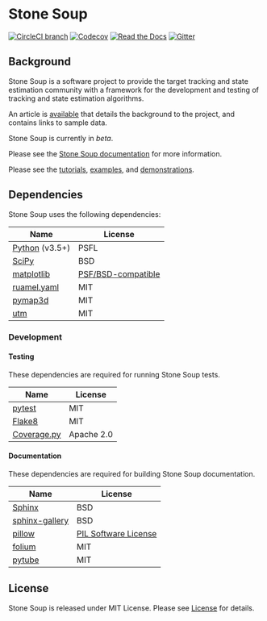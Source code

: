 # Stone Soup
[![CircleCI branch](https://img.shields.io/circleci/project/github/dstl/Stone-Soup/master.svg?label=tests&style=flat)](https://circleci.com/gh/dstl/Stone-Soup)
[![Codecov](https://img.shields.io/codecov/c/github/dstl/Stone-Soup.svg)](https://codecov.io/gh/dstl/Stone-Soup)
[![Read the Docs](https://img.shields.io/readthedocs/stonesoup.svg?style=flat)](https://stonesoup.readthedocs.io/en/latest/?badge=latest)
[![Gitter](https://img.shields.io/gitter/room/dstl/Stone-Soup.svg?color=informational&style=flat)](https://gitter.im/dstl/Stone-Soup?utm_source=badge&utm_medium=badge&utm_campaign=pr-badge&utm_content=badge)

## Background
Stone Soup is a software project to provide the target tracking and state estimation
community with a framework for the development and testing of tracking and state
estimation algorithms.

An article is [available](https://www.gov.uk/government/news/dstl-shares-new-open-source-framework-initiative) that details the background to the project, and contains links to sample data.

Stone Soup is currently in *beta*.

Please see the
[Stone Soup documentation](https://stonesoup.readthedocs.org/) for more
information.

Please see the [tutorials](https://stonesoup.readthedocs.io/en/latest/auto_tutorials/index.html),
[examples](https://stonesoup.readthedocs.io/en/latest/auto_examples/index.html),
and [demonstrations](https://stonesoup.readthedocs.io/en/latest/auto_demos/index.html).

## Dependencies
Stone Soup uses the following dependencies:

| Name | License |
| ---- | ------- |
| [Python](https://www.python.org/) (v3.5+) | PSFL |
| [SciPy](https://www.scipy.org/) | BSD |
| [matplotlib](https://matplotlib.org/) | [PSF/BSD-compatible](https://matplotlib.org/users/license.html) |
| [ruamel.yaml](https://yaml.readthedocs.io/) | MIT |
| [pymap3d](https://github.com/scivision/pymap3d) | MIT |
| [utm](https://github.com/Turbo87/utm) | MIT |

### Development

#### Testing
These dependencies are required for running Stone Soup tests.

| Name | License |
| ---- | ------- |
| [pytest](https://docs.pytest.org/) | MIT |
| [Flake8](https://flake8.pycqa.org/) | MIT |
| [Coverage.py](https://coverage.readthedocs.io/) | Apache 2.0 |

#### Documentation
These dependencies are required for building Stone Soup documentation.

| Name | License |
| ---- | ------- |
| [Sphinx](https://www.sphinx-doc.org/) | BSD |
| [sphinx-gallery](https://sphinx-gallery.github.io/) | BSD |
| [pillow](https://pillow.readthedocs.io/en/stable/index.html) | [PIL Software License](https://pillow.readthedocs.io/en/stable/about.html#license) |
| [folium](https://python-visualization.github.io/folium/) | MIT |
| [pytube](https://python-pytube.readthedocs.io/en/latest/) | MIT |

## License
Stone Soup is released under MIT License. Please see [License](LICENSE) for details.
